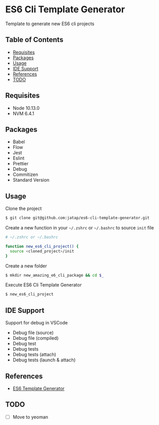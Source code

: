 # ES6 Cli Template Generator

Template to generate new ES6 cli projects

## Table of Contents

- [Requisites](#requisites)
- [Packages](#packages)
- [Usage](#usage)
- [IDE Support](#ide-support)
- [References](#references)
- [TODO](#todo)

## Requisites

- Node 10.13.0
- NVM 6.4.1

## Packages

- Babel
- Flow
- Jest
- Eslint
- Prettier
- Debug
- Commitizen
- Standard Version

## Usage

Clone the project

```bash
$ git clone git@github.com:jatap/es6-cli-template-generator.git
```

Create a new function in your ```~/.zshrc``` or ```~/.bashrc``` to source ```init``` file

```bash
# ~/.zshrc or ~/.bashrc

function new_es6_cli_project() {
  source <cloned_project>/init
}
```

Create a new folder

```bash
$ mkdir new_amazing_e6_cli_package && cd $_
```

Execute ES6 Cli Template Generator

```bash
$ new_es6_cli_project
```

## IDE Support

Support for debug in VSCode

- Debug file (source)
- Debug file (compiled)
- Debug test
- Debug tests
- Debug tests (attach)
- Debug tests (launch & attach)

## References

- [ES6 Template Generator](https://github.com/jatap/es6-template-generator)

## TODO

- [ ] Move to yeoman
